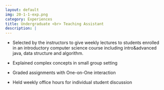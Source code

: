 ```yaml
---
layout: default
img: 20-1-1-exp.png
category: Experiences
title: Undergraduate <br> Teaching Assistant
description: |
---
```

* Selected by the instructors to give weekly lectures to students enrolled in an introductory computer science course including intro&advanced java, data structure and algorithm.


* Explained complex concepts in small group setting


* Graded assignments with One-on-One interaction 


* Held weekly office hours for individual student discussion
